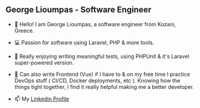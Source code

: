 ## George Lioumpas - Software Engineer

- 👋 Hello! I am George Lioumpas, a software engineer from Kozani, Greece.

- 💻 Passion for software using Laravel, PHP & more tools.
- 💙 Really enjoying writing meaningful tests, using PHPUnit & it's Laravel super-powered version.
- 🧰 Can also write Frontend (Vue) if I have to & on my free time I practice DevOps stuff ( CI/CD, Docker deployments, etc ). Knowing how the things tight together, I find it really helpful making me a better developer.
- 📫 My [Linkedin Profile](https://www.linkedin.com/in/george-lioympas/)

<!---
glioympas/glioympas is a ✨ special ✨ repository because its `README.md` (this file) appears on your GitHub profile.
You can click the Preview link to take a look at your changes.
--->
